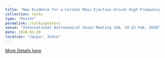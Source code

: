 ```yaml
---
title: "New Evidence for a Coronal Mass Ejection-driven High Frequency Type II Burst near the Sun"
collection: talks
type: "Poster"
permalink: /talks/poster1
venue: "International Astronomical Union Meeting 340, 19-23 Feb, 2018"
date: 2018-03-20
location: "Jaipur, India"
---
```


<a href="https://www.iau.org/science/meetings/past/symposia/1314/">More Details here</a> 
